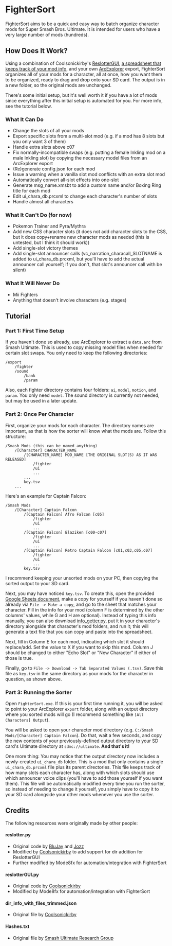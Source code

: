 # FighterSort

FighterSort aims to be a quick and easy way to batch organize character mods for Super Smash Bros. Ultimate. It is intended for users who have a very large number of mods (hundreds).

## How Does It Work?

Using a combination of Coolsonickirby's [ReslotterGUI](https://github.com/CSharpM7/reslotter), [a spreadsheet that keeps track of your mod info](https://docs.google.com/spreadsheets/d/1aaScKKdMVOpkFsszZ-uI_kb3F-kEVy_W5SYR6iWR1I0), and your own [ArcExplorer](https://github.com/ScanMountGoat/ArcExplorer) export, FighterSort organizes all of your mods for a character, all at once, how you want them to be organized, ready to drag and drop onto your SD card. The output is in a new folder, so the original mods are unchanged.

There's some initial setup, but it's well worth it if you have a lot of mods since everything after this initial setup is automated for you. For more info, see the tutorial below.

### What It Can Do

- Change the slots of all your mods
- Export specific slots from a multi-slot mod (e.g. if a mod has 8 slots but you only want 3 of them)
- Handle extra slots above c07
- Fix normally-incompatible swaps (e.g. putting a female Inkling mod on a male Inkling slot) by copying the necessary model files from an ArcExplorer export
- (Re)generate config.json for each mod
- Issue a warning when a vanilla slot mod conflicts with an extra slot mod
- Automatically convert all-slot effects into one-slot
- Generate msg_name.xmsbt to add a custom name and/or Boxing Ring title for each mod
- Edit ui_chara_db.prcxml to change each character's number of slots
- Handle almost all characters

### What It Can't Do (for now)

- Pokemon Trainer and Pyra/Mythra
- Add new CSS character slots (it does not add character slots to the CSS, but it does copy+rename new character mods as needed (this is untested, but I think it should work))
- Add single-slot victory themes
- Add single-slot announcer calls (vc_narration_characall_SLOTNAME is added to ui_chara_db.prcxml, but you'll have to add the actual announcer call yourself; if you don't, that slot's announcer call with be silent)

### What It Will Never Do
- Mii Fighters
- Anything that doesn't involve characters (e.g. stages)

## Tutorial

### Part 1: First Time Setup
If you haven't done so already, use ArcExplorer to extract a `data.arc` from Smash Ultimate. This is used to copy missing model files when needed for certain slot swaps. You only need to keep the following directories:
```
/export
    /fighter
    /sound
        /bank
        /param
```
Also, each fighter directory contains four folders: `ai`, `model`, `motion`, and `param`. You only need `model`.
The sound directory is currently not needed, but may be used in a later update.

### Part 2: Once Per Character
First, organize your mods for each character. The directory names are important, as that is how the sorter will know what the mods are. Follow this structure:
```
/Smash Mods (this can be named anything)
    /[Character] CHARACTER_NAME
        /[CHARACTER_NAME] MOD_NAME [THE ORIGINAL SLOT(S) AS IT WAS RELEASED]
            /fighter
            /ui
            ...
        ...
        key.tsv
    ...
```
Here's an example for Captain Falcon:
```
/Smash Mods
    /[Character] Captain Falcon
        /[Captain Falcon] Afro Falcon [c05]
            /fighter
            /ui
            ...
        /[Captain Falcon] Blaziken [c00-c07]
            /fighter
            /ui
            ...
        /[Captain Falcon] Retro Captain Falcon [c01,c03,c05,c07]
            /fighter
            /ui
            ...
        key.tsv
```
I recommend keeping your unsorted mods on your PC, then copying the sorted output to your SD card.

Next, you may have noticed `key.tsv`. To create this, open the provided [Google Sheets document](https://docs.google.com/spreadsheets/d/1aaScKKdMVOpkFsszZ-uI_kb3F-kEVy_W5SYR6iWR1I0), make a copy for yourself if you haven't done so already via `File -> Make a copy`, and go to the sheet that matches your character. Fill in the info for your mod (column F is determined by the other columns' values, while G and H are optional). Instead of typing this info manually, you can also download [info_getter.py](https://github.com/Mode8fx/FighterSort/blob/main/oneslotnamer.py), put it in your character's directory alongside that character's mod folders, and run it; this will generate a text file that you can copy and paste into the spreadsheet.

Next, fill in Column E for each mod, indicating which slot it should replace/add. Set the value to X if you want to skip this mod. Column J should be changed to either "Echo Slot" or "New Character" if either of those is true.

Finally, go to `File -> Download -> Tab Separated Values (.tsv)`. Save this file as `key.tsv` in the same directory as your mods for the character in question, as shown above.

### Part 3: Running the Sorter
Open `FighterSort.exe`. If this is your first time running it, you will be asked to point to your ArcExplorer `export` folder, along with an output directory where you sorted mods will go (I recommend something like `[All Characters] Output`).

You will be asked to open your character mod directory (e.g. `C:/Smash Mods/[Character] Captain Falcon`). Do that, wait a few seconds, and copy the new contents of your previously-defined output directory to your SD card's Ultimate directory at `sdmc://ultimate`. **And that's it!**

One more thing: You may notice that the output directory now includes a newly-created `ui_chara_db` folder. This is a mod that only contains a single `ui_chara_db.prcxml` file plus its parent directories. This file keeps track of how many slots each character has, along with which slots should use which announcer voice clips (you'll have to add those yourself if you want them). This file will be automatically modified every time you run the sorter, so instead of needing to change it yourself, you simply have to copy it to your SD card alongside your other mods whenever you use the sorter.

## Credits
The following resources were originally made by other people:

#### reslotter.py
- Original code by [BluJay](https://github.com/blu-dev) and [Jozz](https://github.com/jozz024/ssbu-skin-reslotter)
- Modified by [Coolsonickirby](https://github.com/CSharpM7/reslotter) to add support for dir addition for ReslotterGUI
- Further modified by Mode8fx for automation/integration with FighterSort

#### reslotterGUI.py
- Original code by [Coolsonickirby](https://github.com/CSharpM7/reslotter)
- Modified by Mode8fx for automation/integration with FighterSort

#### dir_info_with_files_trimmed.json
- Original file by [Coolsonickirby](https://github.com/CSharpM7/reslotter)

#### Hashes.txt
- Original file by [Smash Ultimate Research Group](https://github.com/ultimate-research/archive-hashes)
